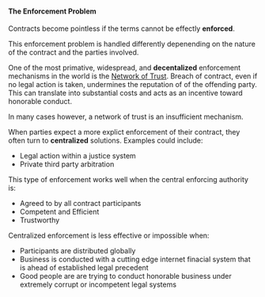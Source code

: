 #### The Enforcement Problem

Contracts become pointless if the terms cannot be effectly **enforced**.

This enforcement problem is handled differently depenending on the nature of
the contract and the parties involved.

One of the most primative, widespread, and **decentalized** enforcement mechanisms in the world is the [Network of Trust](http://en.wikipedia.org/wiki/Web_of_trust).  Breach of contract, even if no legal action is taken, undermines the reputation of of the offending party. This can translate into substantial costs and acts as an incentive toward honorable conduct.

In many cases however, a network of trust is an insufficient mechanism.

When parties expect a more explict enforcement of their contract, they often
turn to **centralized** solutions. Examples could include:
* Legal action within a justice system
* Private third party arbitration

This type of enforcement works well when the central enforcing authority is:
* Agreed to by all contract participants
* Competent and Efficient
* Trustworthy

Centralized enforcement is less effective or impossible when:
* Participants are distributed globally
* Business is conducted with a cutting edge internet finacial system that is ahead of established legal precedent
* Good people are are trying to conduct honorable business under extremely corrupt or incompetent legal systems 
